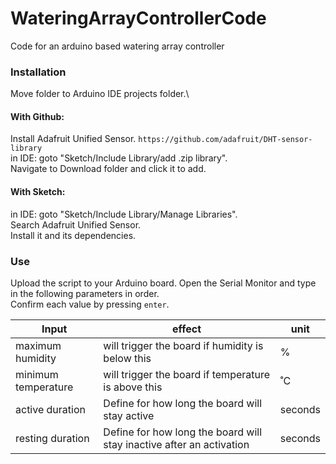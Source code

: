 # WateringArrayControllerCode
Code for an arduino based watering array controller

### Installation
Move folder to Arduino IDE projects folder.\
#### With Github:
Install Adafruit Unified Sensor. `https://github.com/adafruit/DHT-sensor-library`\
in IDE: goto "Sketch/Include Library/add .zip library".\
Navigate to Download folder and click it to add.
#### With Sketch:
in IDE: goto "Sketch/Include Library/Manage Libraries".\
Search Adafruit Unified Sensor.\
Install it and its dependencies.

### Use
Upload the script to your Arduino board.
Open the Serial Monitor and type in the following parameters in order.\
Confirm each value by pressing `enter`.

Input | effect | unit
----- | ------ | ----
maximum humidity | will trigger the board if humidity is below this | %
minimum temperature | will trigger the board if temperature is above this | ˚C
active duration | Define for how long the board will stay active | seconds
resting duration | Define for how long the board will stay inactive after an activation | seconds
